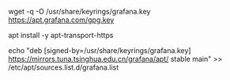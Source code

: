 
wget -q -O /usr/share/keyrings/grafana.key https://apt.grafana.com/gpg.key

apt install -y apt-transport-https

echo "deb [signed-by=/usr/share/keyrings/grafana.key] https://mirrors.tuna.tsinghua.edu.cn/grafana/apt/ stable main" >> /etc/apt/sources.list.d/grafana.list
